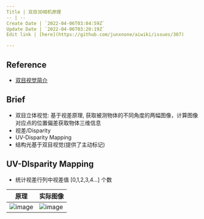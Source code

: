 ```yaml
---
Title | 双目3D相机原理
-- | --
Create Date | `2022-04-06T03:04:59Z`
Update Date | `2022-04-06T03:20:19Z`
Edit link | [here](https://github.com/junxnone/aiwiki/issues/307)

---
```

## Reference
- [双目视觉简介](https://blog.csdn.net/u013019296/article/details/82718264)

## Brief
- 双目立体视觉: 基于视差原理, 获取被测物体的不同角度的两幅图像，计算图像对应点的位置偏差获取物体三维信息
- 视差/Disparity
- UV-Disparity Mapping
- 结构光基于双目视觉(提供了主动标记)

## UV-DIsparity Mapping
- 统计视差行列中视差值 [0,1,2,3,4...] 个数

原理 | 实际图像
-- | --
![image](https://user-images.githubusercontent.com/2216970/161888097-2e1add67-864a-4c98-b54a-7649d443a0dc.png) | ![image](https://user-images.githubusercontent.com/2216970/161888379-858aa9cf-1dde-4adb-b917-e88eb254c772.png)


